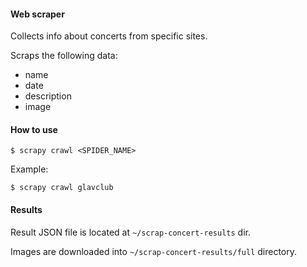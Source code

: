 #### Web scraper

Collects info about concerts from specific sites.

Scraps the following data:

- name
- date
- description
- image

#### How to use

```$ scrapy crawl <SPIDER_NAME>```

Example:

```$ scrapy crawl glavclub```

#### Results
Result JSON file is located at ```~/scrap-concert-results``` dir.

Images are downloaded into ```~/scrap-concert-results/full``` directory.
